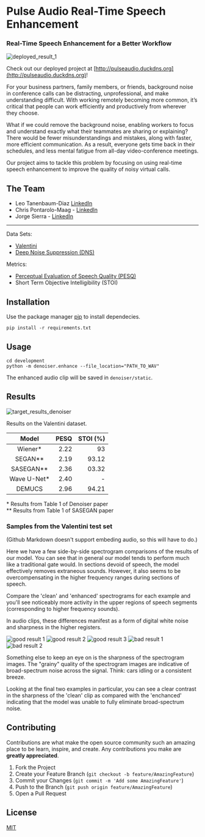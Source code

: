 # Pulse Audio Real-Time Speech Enhancement
### Real-Time Speech Enhancement for a Better Workflow

![deployed_result_1](https://github.com/chrispmaag/pulseaudio_speech_enhancement/blob/main/images/deployed_result_1.jpg)

Check out our deployed project at [http://pulseaudio.duckdns.org](http://pulseaudio.duckdns.org)!

For your business partners, family members, or friends, background noise in conference calls can be distracting, unprofessional, and make understanding difficult. With working remotely becoming more common, it’s critical that people can work efficiently and productively from wherever they choose.

What if we could remove the background noise, enabling workers to focus and understand exactly what their teammates are sharing or explaining? There would be fewer misunderstandings and mistakes, along with faster, more efficient communication. As a result, everyone gets time back in their schedules, and less mental fatigue from all-day video-conference meetings.

Our project aims to tackle this problem by focusing on using real-time speech enhancement to improve the quality of noisy virtual calls.

## The Team

- Leo Tanenbaum-Diaz [LinkedIn](https://linkedin.com/in/leot-d)
- Chris Pontarolo-Maag - [LinkedIn](https://linkedin.com/in/chrispmaag) 
- Jorge Sierra - [LinkedIn](https://www.linkedin.com/in/jorgeandressierrajurado) 

---

Data Sets:
- [Valentini](https://datashare.is.ed.ac.uk/handle/10283/2791)
- [Deep Noise Suppression (DNS)](https://github.com/microsoft/DNS-Challenge)

Metrics:
- [Perceptual Evaluation of Speech Quality (PESQ)](https://en.wikipedia.org/wiki/Perceptual_Evaluation_of_Speech_Quality)
- Short Term Objective Intelligibility (STOI)

## Installation

Use the package manager [pip](https://pip.pypa.io/en/stable/) to install dependecies.

```
pip install -r requirements.txt
```

## Usage

```
cd development
python -m denoiser.enhance --file_location="PATH_TO_WAV"
```
The enhanced audio clip will be saved in `denoiser/static`.

## Results

![target_results_denoiser](https://github.com/chrispmaag/pulseaudio_speech_enhancement/blob/main/images/target_results_denoiser.jpg)

Results on the Valentini dataset.

| Model         | PESQ | STOI (%) |
|:-------------:| ----:| ----:    |
| Wiener*       | 2.22 | 93       |
| SEGAN**       | 2.19 | 93.12    |
| SASEGAN**     | 2.36 | 03.32    |
| Wave U-Net*   | 2.40 | -        |
| DEMUCS        | 2.96 | 94.21    |

\* Results from Table 1 of Denoiser paper <br />
** Results from Table 1 of SASEGAN paper

### Samples from the Valentini test set

(Github Markdown doesn't support embeding audio, so this will have to do.)

Here we have a few side-by-side spectrogram comparisons of the results of our model. You can see that in general our model tends to perform much like a traditional gate would. In sections devoid of speech, the model effectively removes extraneous sounds. However, it also seems to be overcompensating in the higher frequency ranges during sections of speech.

Compare the 'clean' and 'enhanced' spectrograms for each example and you'll see noticeably more activity in the upper regions of speech segments (corresponding to higher frequency sounds).

In audio clips, these differences manifest as a form of digital white noise and sharpness in the higher registers.

![good result 1](https://github.com/chrispmaag/pulseaudio_speech_enhancement/blob/main/images/p232_005_spectrogram_comparison.png)
![good result 2](https://github.com/chrispmaag/pulseaudio_speech_enhancement/blob/main/images/p232_125_spectrogram_comparison.png)
![good result 3](https://github.com/chrispmaag/pulseaudio_speech_enhancement/blob/main/images/p232_142_spectrogram_comparison.png)
![bad result 1](https://github.com/chrispmaag/pulseaudio_speech_enhancement/blob/main/images/p257_022_spectrogram_comparison.png)
![bad result 2](https://github.com/chrispmaag/pulseaudio_speech_enhancement/blob/main/images/p257_430_spectrogram_comparison.png)

Something else to keep an eye on is the sharpness of the spectrogram images. The "grainy" quality of the spectrogram images are indicative of broad-spectrum noise across the signal. Think: cars idling or a consistent breeze.

Looking at the final two examples in particular, you can see a clear contrast in the sharpness of the 'clean' clip as compared with the 'enchanced' indicating that the model was unable to fully eliminate broad-spectrum noise.

## Contributing

Contributions are what make the open source community such an amazing place to be learn, inspire, and create. Any contributions you make are **greatly appreciated**.

1. Fork the Project
2. Create your Feature Branch (`git checkout -b feature/AmazingFeature`)
3. Commit your Changes (`git commit -m 'Add some AmazingFeature'`)
4. Push to the Branch (`git push origin feature/AmazingFeature`)
5. Open a Pull Request

## License
[MIT](https://choosealicense.com/licenses/mit/)
